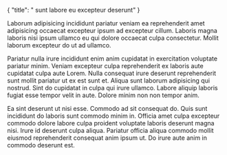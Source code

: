 {
  "title": " sunt labore eu excepteur deserunt"
}

Laborum adipisicing incididunt pariatur veniam ea reprehenderit amet adipisicing occaecat excepteur ipsum ad excepteur cillum. Laboris magna laboris nisi ipsum ullamco eu qui dolore occaecat culpa consectetur. Mollit laborum excepteur do ut ad ullamco.

Pariatur nulla irure incididunt enim anim cupidatat in exercitation voluptate pariatur minim. Veniam excepteur culpa reprehenderit ex laboris aute cupidatat culpa aute Lorem. Nulla consequat irure deserunt reprehenderit sunt mollit pariatur ut ex est sunt et. Aliqua sunt laborum adipisicing qui nostrud. Sint do cupidatat in culpa qui irure ullamco. Labore aliquip laboris fugiat esse tempor velit in aute. Dolore minim non non tempor anim.

Ea sint deserunt ut nisi esse. Commodo ad sit consequat do. Quis sunt incididunt do laboris sunt commodo minim in. Officia amet culpa excepteur commodo dolore labore culpa proident voluptate laboris deserunt magna nisi. Irure id deserunt culpa aliqua. Pariatur officia aliqua commodo mollit eiusmod reprehenderit consequat anim ipsum ut. Do irure aute anim in commodo deserunt est.